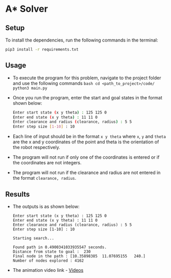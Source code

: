 # A* Solver

## Setup

To install the dependencies, run the following commands in the terminal:
```bash
pip3 install -r requirements.txt
```

## Usage

    
- To execute the program for this problem, navigate to the project folder and use the following commands
        ```bash
        cd <path_to_project>/code/
        python3 main.py
        ```

- Once you run the program, enter the start and goal states in the format shown below:
    ```bash
    Enter start state (x y theta) : 125 125 0
    Enter end state (x y theta) : 11 11 0
    Enter clearance and radius (clearance, radius) : 5 5
    Enter step size [1-10] : 10
    ```

- Each line of input should be in the format `x y theta` where `x`, `y` and `theta` are the x and y coordinates of the point and theta is the orientation of the robot respectively.
    
- The program will not run if only one of the coordinates is entered or if the coordinates are not integers.
    
- The program will not run if the clearance and radius are not entered in the format `clearance, radius`.
    

## Results
    
- The outputs is as shown below:
    ```
    Enter start state (x y theta) : 125 125 0
    Enter end state (x y theta) : 11 11 0
    Enter clearance and radius (clearance, radius) : 5 5
    Enter step size [1-10] : 10
    
    Starting search...
    
    Found path in 0.4900341033935547 seconds.
    Distance from state to goal :  230
    Final node in the path : [10.35898385  11.07695155   240.]
    Number of nodes explored : 4162
    ```
    
- The animation video link - [Videos](https://drive.google.com/drive/folders/10thXvk4uNb31oMe0pjVKG6o6Dnd6WHWf?usp=share_link)